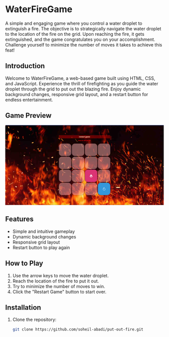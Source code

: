 # WaterFireGame

A simple and engaging game where you control a water droplet to extinguish a fire. The objective is to strategically navigate the water droplet to the location of the fire on the grid. Upon reaching the fire, it gets extinguished, and the game congratulates you on your accomplishment. Challenge yourself to minimize the number of moves it takes to achieve this feat!

## Introduction

Welcome to WaterFireGame, a web-based game built using HTML, CSS, and JavaScript. Experience the thrill of firefighting as you guide the water droplet through the grid to put out the blazing fire. Enjoy dynamic background changes, responsive grid layout, and a restart button for endless entertainment.

## Game Preview

![Game Preview](img/put%20out%20fire.PNG)

## Features

-    Simple and intuitive gameplay
-    Dynamic background changes
-    Responsive grid layout
-    Restart button to play again

## How to Play

1. Use the arrow keys to move the water droplet.
2. Reach the location of the fire to put it out.
3. Try to minimize the number of moves to win.
4. Click the "Restart Game" button to start over.

## Installation

1. Clone the repository:

     ```bash
     git clone https://github.com/soheil-abadi/put-out-fire.git
     ```
